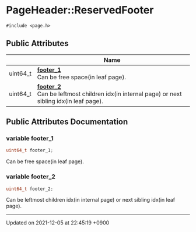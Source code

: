 

# PageHeader::ReservedFooter






`#include <page.h>`

## Public Attributes

|                | Name           |
| -------------- | -------------- |
| uint64_t | **[footer_1](/Classes/PageHeader_1_1ReservedFooter#variable-footer_1)** <br>Can be free space(in leaf page).  |
| uint64_t | **[footer_2](/Classes/PageHeader_1_1ReservedFooter#variable-footer_2)** <br>Can be leftmost children idx(in internal page) or next sibling idx(in leaf page).  |

## Public Attributes Documentation

### variable footer_1

```cpp
uint64_t footer_1;
```

Can be free space(in leaf page). 

### variable footer_2

```cpp
uint64_t footer_2;
```

Can be leftmost children idx(in internal page) or next sibling idx(in leaf page). 

-------------------------------

Updated on 2021-12-05 at 22:45:19 +0900